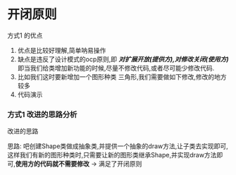 


# 开闭原则

方式1 的优点

1. 优点是比较好理解,简单呐易操作
2. 缺点是违反了设计模式的ocp原则,即 ___对扩展开放(提供方),对修改关闭(使用方)___ 即当我们给类增加新功能的时候,尽量不修改代码,或者尽可能少修改代码.
3. 比如我们这时要新增加一个图形种类 三角形,我们需要做如下修改,修改的地方较多
4. 代码演示

### 方式1 改进的思路分析

改进的思路

思路: 吧创建Shape类做成抽象类,并提供一个抽象的draw方法,让子类去实现即可,这样我们有新的图形种类时,只需要让新的图形类继承Shape,并实现draw方法即可,__使用方的代码就不需要修改__ -> 满足了开闭原则

